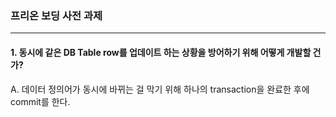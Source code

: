 ### 프리온 보딩 사전 과제

<hr>



#### 1. 동시에 같은 DB Table row를 업데이트 하는 상황을 방어하기 위해 어떻게 개발할 건가?

A. 데이터 정의어가 동시에 바뀌는 걸 막기 위해 하나의 transaction을 완료한 후에 commit를 한다.
